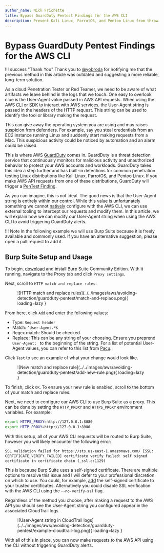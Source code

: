 ```yaml
---
author_name: Nick Frichette
title: Bypass GuardDuty Pentest Findings for the AWS CLI
description: Prevent Kali Linux, ParrotOS, and Pentoo Linux from throwing GuardDuty alerts by modifying the User Agent string when using the AWS CLI.
---
```


# Bypass GuardDuty Pentest Findings for the AWS CLI

!!! success "Thank You"
    Thank you to [@yobroda](https://x.com/itsyobroda) for notifying me that the previous method in this article was outdated and suggesting a more reliable, long-term solution.

As a cloud Penetration Tester or Red Teamer, we need to be aware of what artifacts we leave behind in the logs that we touch. One easy to overlook clue is the User-Agent value passed in AWS API requests. When using the AWS [CLI](https://aws.amazon.com/cli/) or [SDK](https://aws.amazon.com/tools/) to interact with AWS services, the User-Agent string is passed in the headers of the HTTP request. This string can be used to identify the tool or library making the request.

This can give away the operating system you are using and may raises suspicion from defenders. For example, say you steal credentials from an EC2 instance running Linux and suddenly start making requests from a Mac. This suspicious activity could be noticed by automation and an alarm could be raised.

This is where AWS [GuardDuty](https://aws.amazon.com/guardduty/) comes in. GuardDuty is a threat detection service that continuously monitors for malicious activity and unauthorized behavior to protect your AWS accounts and workloads. GuardDuty takes this idea a step further and has built-in detections for common penetration testing Linux distributions like Kali Linux, ParrotOS, and Pentoo Linux. If you make AWS API requests from one of these distributions, GuardDuty will trigger a [PenTest Finding](https://docs.aws.amazon.com/guardduty/latest/ug/guardduty_finding-types-iam.html#pentest-iam-kalilinux).

As you can imagine, this is not ideal. The good news is that the User-Agent string is entirely within our control. While this value is unfortunately something we cannot [natively](https://github.com/aws/aws-cli/issues/3990) configure with the AWS CLI, we can use external tooling to intercept our requests and modify them. In this article, we will explain how we can modify our User-Agent string when using the AWS CLI to avoid triggering GuardDuty alerts.

!!! Note
    In the following example we will use Burp Suite because it is freely available and commonly used. If you have an alternative suggestion, please open a pull request to add it.

## Burp Suite Setup and Usage

To begin, [download](https://portswigger.net/burp/communitydownload) and install Burp Suite Community Edition. With it running, navigate to the Proxy tab and click `Proxy settings`.

Next, scroll to `HTTP match and replace rules`:

<figure markdown>
  ![HTTP match and replace rules](../../images/aws/avoiding-detection/guardduty-pentest/match-and-replace.png){ loading=lazy }
</figure>

From here, click `Add` and enter the following values:

- Type: `Request header`
- Match: `^User-Agent.*$`
- Regex match: Should be checked
- Replace: This can be any string of your choosing. Ensure you preprend `User-Agent: ` to the beginning of the string. For a list of potential User-Agent values, you can refer to this list from [Pacu](https://github.com/RhinoSecurityLabs/pacu/blob/master/pacu/user_agents.txt).

Click `Test` to see an example of what your change would look like.

<figure markdown>
  ![New match and replace rule](../../images/aws/avoiding-detection/guardduty-pentest/add-new-rule.png){ loading=lazy }
</figure>

To finish, click `OK`. To ensure your new rule is enabled, scroll to the bottom of your match and replace rules.

Next, we need to configure our AWS CLI to use Burp Suite as a proxy. This can be done by setting the `HTTP_PROXY` and `HTTPS_PROXY` environment variables. For example:

```bash
export HTTPS_PROXY=http://127.0.0.1:8080
export HTTP_PROXY=http://127.0.0.1:8080
```

With this setup, all of your AWS CLI requests will be routed to Burp Suite, however you will likely encounter the following error:

```
SSL validation failed for https://sts.us-east-1.amazonaws.com/ [SSL: CERTIFICATE_VERIFY_FAILED] certificate verify failed: self signed certificate in certificate chain (_ssl.c:1129)
```

This is because Burp Suite uses a self-signed certificate. There are multiple options to resolve this issue and I will defer to your professional discretion on which to use. You could, for example, [add](https://frichetten.com/blog/intercept-linux-cli-tool-traffic/) the self-signed certificate to your trusted certificates. Alternatively you could disable SSL verification with the AWS CLI using the `--no-verify-ssl` flag.

Regardless of the method you choose, after making a request to the AWS API you should see the User-Agent string you configured appear in the associated CloudTrail logs.

<figure markdown>
  ![User-Agent string in CloudTrail logs](../../images/aws/avoiding-detection/guardduty-pentest/example-cloudtrail-log.png){ loading=lazy }
</figure>

With all of this in place, you can now make requests to the AWS API using the CLI without triggering GuardDuty alerts.